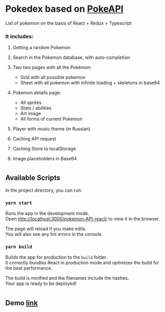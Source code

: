 # Pokedex based on [PokeAPI](https://github.com/PokeAPI/pokeapi)

List of pokemon on the basis of React + Redux + Typescript

### It includes:

1. Getting a random Pokemon
2. Search in the Pokemon database, with auto-completion
3. Two two pages with all the Pokémon:

   - Grid with all possible pokemon
   - Sheet with all pokemon with infinite loading + skeletons in base64

4. Pokemon details page:

   - All sprites
   - Stats / abilities
   - Art image
   - All forms of current Pokemon

5. Player with music theme (in Russian)
6. Caching API request
7. Caching Store to localStorage
8. Image placeholders in Base64

#

## Available Scripts

In the project directory, you can run:

### `yarn start`

Runs the app in the development mode.<br>
Open [http://localhost:3000/pokemon-API-react/](http://localhost:3000/pokemon-API-react/) to view it in the browser.

The page will reload if you make edits.<br>
You will also see any lint errors in the console.

### `yarn build`

Builds the app for production to the `build` folder.<br>
It correctly bundles React in production mode and optimizes the build for the best performance.

The build is minified and the filenames include the hashes.<br>
Your app is ready to be deployed!

#
## Demo [link](https://jka4.github.io/pokemon-API-react/)

